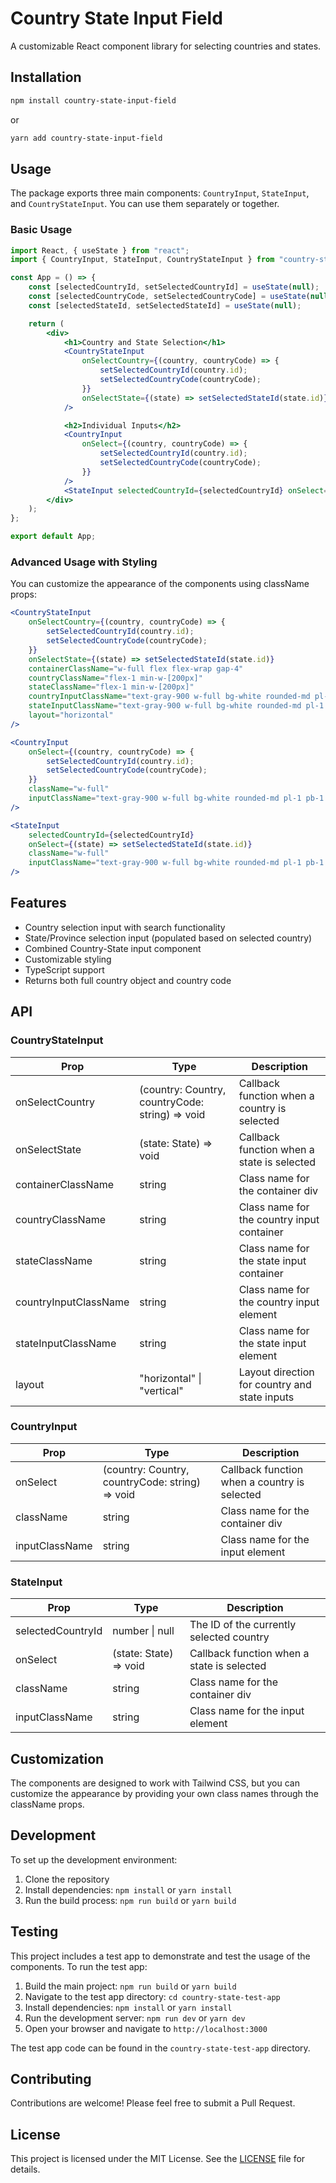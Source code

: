 # Country State Input Field

A customizable React component library for selecting countries and states.

## Installation

```bash
npm install country-state-input-field
```

or

```bash
yarn add country-state-input-field
```

## Usage

The package exports three main components: `CountryInput`, `StateInput`, and `CountryStateInput`. You can use them
separately or together.

### Basic Usage

```jsx
import React, { useState } from "react";
import { CountryInput, StateInput, CountryStateInput } from "country-state-input-field";

const App = () => {
    const [selectedCountryId, setSelectedCountryId] = useState(null);
    const [selectedCountryCode, setSelectedCountryCode] = useState(null);
    const [selectedStateId, setSelectedStateId] = useState(null);

    return (
        <div>
            <h1>Country and State Selection</h1>
            <CountryStateInput
                onSelectCountry={(country, countryCode) => {
                    setSelectedCountryId(country.id);
                    setSelectedCountryCode(countryCode);
                }}
                onSelectState={(state) => setSelectedStateId(state.id)}
            />

            <h2>Individual Inputs</h2>
            <CountryInput
                onSelect={(country, countryCode) => {
                    setSelectedCountryId(country.id);
                    setSelectedCountryCode(countryCode);
                }}
            />
            <StateInput selectedCountryId={selectedCountryId} onSelect={(state) => setSelectedStateId(state.id)} />
        </div>
    );
};

export default App;
```

### Advanced Usage with Styling

You can customize the appearance of the components using className props:

```jsx
<CountryStateInput
    onSelectCountry={(country, countryCode) => {
        setSelectedCountryId(country.id);
        setSelectedCountryCode(countryCode);
    }}
    onSelectState={(state) => setSelectedStateId(state.id)}
    containerClassName="w-full flex flex-wrap gap-4"
    countryClassName="flex-1 min-w-[200px]"
    stateClassName="flex-1 min-w-[200px]"
    countryInputClassName="text-gray-900 w-full bg-white rounded-md pl-1 pb-1 pt-1"
    stateInputClassName="text-gray-900 w-full bg-white rounded-md pl-1 pb-1 pt-1"
    layout="horizontal"
/>

<CountryInput
    onSelect={(country, countryCode) => {
        setSelectedCountryId(country.id);
        setSelectedCountryCode(countryCode);
    }}
    className="w-full"
    inputClassName="text-gray-900 w-full bg-white rounded-md pl-1 pb-1 pt-1"
/>

<StateInput
    selectedCountryId={selectedCountryId}
    onSelect={(state) => setSelectedStateId(state.id)}
    className="w-full"
    inputClassName="text-gray-900 w-full bg-white rounded-md pl-1 pb-1 pt-1"
/>
```

## Features

-   Country selection input with search functionality
-   State/Province selection input (populated based on selected country)
-   Combined Country-State input component
-   Customizable styling
-   TypeScript support
-   Returns both full country object and country code

## API

### CountryStateInput

| Prop                  | Type                                            | Description                                   |
| --------------------- | ----------------------------------------------- | --------------------------------------------- |
| onSelectCountry       | (country: Country, countryCode: string) => void | Callback function when a country is selected  |
| onSelectState         | (state: State) => void                          | Callback function when a state is selected    |
| containerClassName    | string                                          | Class name for the container div              |
| countryClassName      | string                                          | Class name for the country input container    |
| stateClassName        | string                                          | Class name for the state input container      |
| countryInputClassName | string                                          | Class name for the country input element      |
| stateInputClassName   | string                                          | Class name for the state input element        |
| layout                | "horizontal" \| "vertical"                      | Layout direction for country and state inputs |

### CountryInput

| Prop           | Type                                            | Description                                  |
| -------------- | ----------------------------------------------- | -------------------------------------------- |
| onSelect       | (country: Country, countryCode: string) => void | Callback function when a country is selected |
| className      | string                                          | Class name for the container div             |
| inputClassName | string                                          | Class name for the input element             |

### StateInput

| Prop              | Type                   | Description                                |
| ----------------- | ---------------------- | ------------------------------------------ |
| selectedCountryId | number \| null         | The ID of the currently selected country   |
| onSelect          | (state: State) => void | Callback function when a state is selected |
| className         | string                 | Class name for the container div           |
| inputClassName    | string                 | Class name for the input element           |

## Customization

The components are designed to work with Tailwind CSS, but you can customize the appearance by providing your own class
names through the className props.

## Development

To set up the development environment:

1. Clone the repository
2. Install dependencies: `npm install` or `yarn install`
3. Run the build process: `npm run build` or `yarn build`

## Testing

This project includes a test app to demonstrate and test the usage of the components. To run the test app:

1. Build the main project: `npm run build` or `yarn build`
2. Navigate to the test app directory: `cd country-state-test-app`
3. Install dependencies: `npm install` or `yarn install`
4. Run the development server: `npm run dev` or `yarn dev`
5. Open your browser and navigate to `http://localhost:3000`

The test app code can be found in the `country-state-test-app` directory.

## Contributing

Contributions are welcome! Please feel free to submit a Pull Request.

## License

This project is licensed under the MIT License. See the [LICENSE](LICENSE) file for details.
